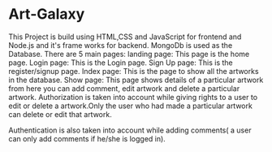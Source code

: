 # Art-Galaxy
This Project is build using HTML,CSS and JavaScript for frontend and Node.js and it's frame works for backend. MongoDb is used as the Database.
There are 5 main pages:
landing page: This page is the home page.
Login page: This is the Login page.
Sign Up page: This is the register/signup page.
Index page: This is the page to show all the artworks in the database.
Show page: This page shows details of a particular artwork from here you can add comment, edit artwork and delete a particular artwork.
Authorization is taken into account while giving rights to a user to edit or delete a artwork.Only the user who had made a particular artwork can delete or edit that artwork.

Authentication is also taken into account while adding comments( a user can only add comments if he/she is logged in).
